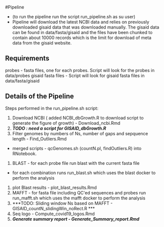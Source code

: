 #Pipeline 
* (to run the pipeline run the script run_pipeline.sh as su user)
* Pipeline will download the latest NCBI data and relies on previously downloaded gisaid data that was downloaded manually.  The gisaid data can be found in data/fasta/gisaid and the files have been chunked to contain about 10000 records which is the limit for download of meta data from the gisaid website.  

## Requirements
probes - fasta files, one for each probes.  Script will look for the probes in data/probes
gisaid fasta files - Script will look for gisaid fasta files in data/fasta/gisaid

## Details of the Pipeline
Steps performed in the run_pipeline.sh script:
1. Download NCBI ( added NCBI_dbGrowth.R to download script to generate the figure of growth) - Download_ncbi.Rmd
1. ***TODO : need a script for GISAID_dbGrowth.R***
1. Filter genomes by numbers of Ns, number of gaps and sepquence length - Find_Outliers.Rmd
* merged scripts - qcGenomes.sh (countN.pl, findOutliers.R) into RNotebook.
1. BLAST - for each probe file run blast with the current fasta file
* for each combination runs run_blast.sh which uses the blast docker to perform the analysis
1. plot Blast results - plot_blast_results.Rmd
1. MAFFT - for fasta file including QC'ed sequences and probes run run_mafft.sh which uses the mafft docker to perform the analysis 
1. ***TODO: Sliding window Ns based on MAFFT - GISAID_countN_slidingWin_noRect.R ***
1. Seq logo - Compute_covid19_logos.Rmd
1. ***Generate summary report - Generate_Summary_report.Rmd*** 
